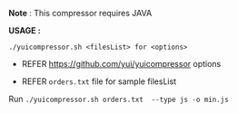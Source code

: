 **Note** : This compressor requires JAVA

**USAGE :**

`./yuicompressor.sh <filesList> for <options>`

* REFER https://github.com/yui/yuicompressor options

* REFER `orders.txt` file  for sample filesList

Run 
`./yuicompressor.sh orders.txt  --type js -o min.js`

